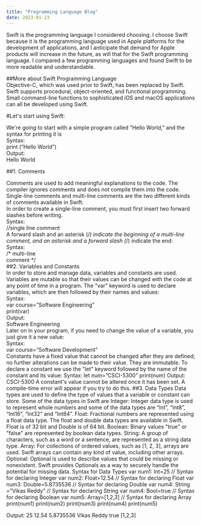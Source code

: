 ```yaml
---
title: "Programming Language Blog"
date: 2023-01-23
---
```


Swift is the programming language I considered choosing.
I choose Swift because it is the programming language used in Apple platforms for the development of applications, and I anticipate that demand for Apple products will increase in the future, as will that for the Swift programming language.
I compared a few programming languages and found Swift to be more readable and understandable. 

##More about Swift Programming Language  
Objective-C, which was used prior to Swift, has been replaced by Swift.  
Swift supports procedural, object-oriented, and functional programming.  
Small command-line functions to sophisticated iOS and macOS applications can all be developed using Swift.  

#Let's start using Swift:  

We're going to start with a simple program called "Hello World," and the syntax for printing it is  
Syntax:  
  print (“Hello World”)  
Output:  
Hello World  

##1. Comments  

Comments are used to add meaningful explanations to the code. The compiler ignores comments and does not compile them into the code. Single-line comments and multi-line comments are the two different kinds of comments available in Swift.   
In order to create a single-line comment, you must first insert two forward slashes before writing.  
Syntax:  
//single line comment  
A forward slash and an asterisk (/*) indicate the beginning of a multi-line comment, and an asterisk and a forward slash (*/) indicate the end:  
Syntax:  
/* multi-line  
comment */  
##2. Variables and Constants  
In order to store and manage data, variables and constants are used.  
Variables are mutable so that their values can be changed with the code at any point of time in a program. The "var" keyword is used to declare variables, which are then followed by their names and values:  
Syntax:  
var course=”Software Engineering”  
print(var)  
Output:  
Software Engineering  
Later on in your program, if you need to change the value of a variable, you just give it a new value:  
Syntax:  
var course=”Software Development”  
Constants have a fixed value that cannot be changed after they are defined; no further alterations can be made to their value. They are immutable. To declare a constant we use the "let" keyword followed by the name of the constant and its value:
Syntax:
let num=”CSCI-5300”
print(num)
Output:
CSCI-5300
A constant's value cannot be altered once it has been set. A compile-time error will appear if you try to do this.
##3. Data Types
Data types are used to define the type of values that a variable or constant can store.  Some of the data types in Swift are
Integer: Integer data type is used to represent whole numbers and some of the data types are “Int”, “Int8”, “Int16”, “Int32” and “Int64”. 
Float: Fractional numbers are represented using a float data type. The float and double data types are available in Swift. Float is of 32 bit and Double is of 64 bit.
Boolean: Binary values "true" or "false" are represented by boolean data types.
String: A group of characters, such as a word or a sentence, are represented as a string data type.
Array: For collections of ordered values, such as [1, 2, 3], arrays are used. Swift arrays can contain any kind of value, including other arrays.
Optional: Optional is used to describe values that could be missing or nonexistent. Swift provides Optionals as a way to securely handle the potential for missing data.
Syntax for Data Types
var num1: Int=25                               // Syntax for declaring Integer
var num2: Float=12.54    	        // Syntax for declaring Float
var num3: Double=5.8735536         // Syntax for declaring Double
var num4: String =”Vikas Reddy”    //  Syntax for declaring String
var num4: Bool=true  		        //  Syntax for declaring Boolean
var num5: Array=[1,2,3]	        // Syntax for declaring Array
print(num1)
print(num2)
print(num3)
print(num4)
print(num5)

Output:
25
12.54
5.8735536
Vikas Reddy
true 
[1,2,3]
